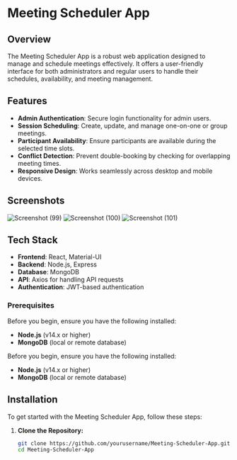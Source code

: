 # Meeting Scheduler App

## Overview

The Meeting Scheduler App is a robust web application designed to manage and schedule meetings effectively. It offers a user-friendly interface for both administrators and regular users to handle their schedules, availability, and meeting management.

## Features

- **Admin Authentication**: Secure login functionality for admin users.
- **Session Scheduling**: Create, update, and manage one-on-one or group meetings.
- **Participant Availability**: Ensure participants are available during the selected time slots.
- **Conflict Detection**: Prevent double-booking by checking for overlapping meeting times.
- **Responsive Design**: Works seamlessly across desktop and mobile devices.


## Screenshots

![Screenshot (99)](https://github.com/user-attachments/assets/32e3e84c-5546-4e5b-ac22-6a716ebb530c)
![Screenshot (100)](https://github.com/user-attachments/assets/e5d5ac11-394d-4781-b68e-9e93b91f1ee6)
![Screenshot (101)](https://github.com/user-attachments/assets/92a3f9e3-778b-43f7-aefc-e4f132aa833d)


## Tech Stack

- **Frontend**: React, Material-UI
- **Backend**: Node.js, Express
- **Database**: MongoDB
- **API**: Axios for handling API requests
- **Authentication**: JWT-based authentication

### Prerequisites

Before you begin, ensure you have the following installed:

- **Node.js** (v14.x or higher)
- **MongoDB** (local or remote database)

Before you begin, ensure you have the following installed:

- **Node.js** (v14.x or higher)
- **MongoDB** (local or remote database)

## Installation

To get started with the Meeting Scheduler App, follow these steps:

1. **Clone the Repository:**

   ```bash
   git clone https://github.com/yourusername/Meeting-Scheduler-App.git
   cd Meeting-Scheduler-App
